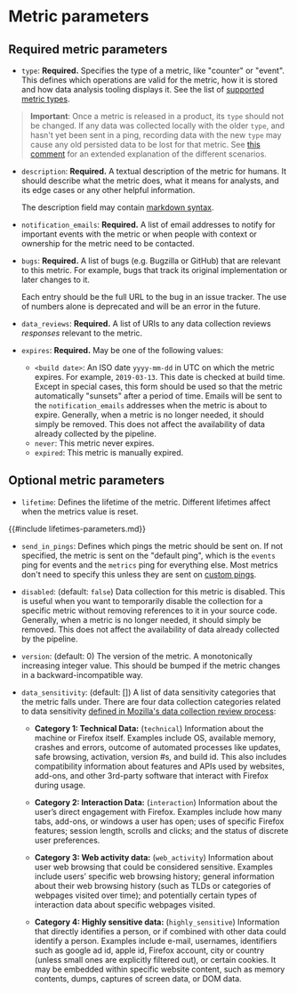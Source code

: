 # Metric parameters

## Required metric parameters

- `type`: **Required.**  Specifies the type of a metric, like "counter" or "event". This defines which operations are valid for the metric, how it is stored and how data analysis tooling displays it. See the list of [supported metric types](metrics/index.md).

> **Important**: Once a metric is released in a product, its `type` should not be changed. If any data was collected locally with the older `type`, and hasn't yet been sent in a ping, recording data with the new `type` may cause any old persisted data to be lost for that metric. See [this comment](https://bugzilla.mozilla.org/show_bug.cgi?id=1621757#c1) for an extended explanation of the different scenarios.

- `description`: **Required.** A textual description of the metric for humans. It should describe what the metric does, what it means for analysts, and its edge cases or any other helpful information.

  The description field may contain [markdown syntax](https://www.markdownguide.org/basic-syntax/).
  
- `notification_emails`: **Required.** A list of email addresses to notify for important events with the metric or when people with context or ownership for the metric need to be contacted.
  
- `bugs`: **Required.** A list of bugs (e.g. Bugzilla or GitHub) that are relevant to this metric. For example, bugs that track its original implementation or later changes to it. 

  Each entry should be the full URL to the bug in an issue tracker. The use of numbers alone is deprecated and will be an error in the future.
  
- `data_reviews`: **Required.** A list of URIs to any data collection reviews _responses_ relevant to the metric.
  
- `expires`: **Required.** May be one of the following values:
  - `<build date>`: An ISO date `yyyy-mm-dd` in UTC on which the metric expires. For example, `2019-03-13`. This date is checked at build time. Except in special cases, this form should be used so that the metric automatically "sunsets" after a period of time.
    Emails will be sent to the `notification_emails` addresses when the metric is about to expire.
    Generally, when a metric is no longer needed, it should simply be removed. This does not affect the availability of data already collected by the pipeline.
  - `never`: This metric never expires.
  - `expired`: This metric is manually expired.
  
## Optional metric parameters

- `lifetime`: Defines the lifetime of the metric. Different lifetimes affect when the metrics value is reset.

{{#include lifetimes-parameters.md}}
    
- `send_in_pings`: Defines which pings the metric should be sent on. If not specified, the metric is sent on the "default ping", which is the `events` ping for events and the `metrics` ping for everything else. Most metrics don't need to specify this unless they are sent on [custom pings](pings/custom.md).

- `disabled`: (default: `false`) Data collection for this metric is disabled.
  This is useful when you want to temporarily disable the collection for a specific metric without removing references to it in your source code.
  Generally, when a metric is no longer needed, it should simply be removed. This does not affect the availability of data already collected by the pipeline.

- `version`: (default: 0) The version of the metric. A monotonically increasing integer value. This should be bumped if the metric changes in a backward-incompatible way.

- `data_sensitivity`: (default: []) A list of data sensitivity categories that the metric falls under. There are four data collection categories related to data sensitivity [defined in Mozilla's data collection review process](https://wiki.mozilla.org/Firefox/Data_Collection):
   
    - **Category 1: Technical Data:** (`technical`) Information about the machine or Firefox itself. Examples include OS, available memory, crashes and errors, outcome of automated processes like updates, safe browsing, activation, version \#s, and build id. This also includes compatibility information about features and APIs used by websites, add-ons, and other 3rd-party software that interact with Firefox during usage.

    - **Category 2: Interaction Data:** (`interaction`) Information about the user’s direct engagement with Firefox. Examples include how many tabs, add-ons, or windows a user has open; uses of specific Firefox features; session length, scrolls and clicks; and the status of discrete user preferences.

    - **Category 3: Web activity data:** (`web_activity`) Information about user web browsing that could be considered sensitive. Examples include users’ specific web browsing history; general information about their web browsing history (such as TLDs or categories of webpages visited over time); and potentially certain types of interaction data about specific webpages visited.

    - **Category 4: Highly sensitive data:** (`highly_sensitive`) Information that directly identifies a person, or if combined with other data could identify a person. Examples include e-mail, usernames, identifiers such as google ad id, apple id, Firefox account, city or country (unless small ones are explicitly filtered out), or certain cookies. It may be embedded within specific website content, such as memory contents, dumps, captures of screen data, or DOM data.


